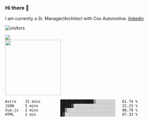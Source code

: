 ### Hi there 👋

I am currently a Sr. Manager/Architect with Cox Automotive. 
[linkedin](https://www.linkedin.com/in/jefflindholm)

<!--
**jefflindholm/jefflindholm** is a ✨ _special_ ✨ repository because its `README.md` (this file) appears on your GitHub profile.

Here are some ideas to get you started:

- 🔭 I’m currently working on ...
- 🌱 I’m currently learning ...
- 👯 I’m looking to collaborate on ...
- 🤔 I’m looking for help with ...
- 💬 Ask me about ...
- 📫 How to reach me: ...
- 😄 Pronouns: ...
- ⚡ Fun fact: ...
-->
![visitors](https://visitor-badge.glitch.me/badge?page_id=page.id)

<img align="center" src="https://github-readme-stats.vercel.app/api/top-langs/?username=jefflindholm&hide=java,html&title_color=ffffff&text_color=c9cacc&icon_color=2bbc8a&bg_color=1d1f21" />
<br/>
<img height="180em" src="https://github-readme-stats.vercel.app/api?username=jefflindholm&show_icons=true&hide_border=true&&count_private=true&include_all_commits=true" />

<!--START_SECTION:waka-->
```text
Astro    15 mins         ███████████████▒░░░░░░░░░   61.74 % 
JSON     5 mins          █████▓░░░░░░░░░░░░░░░░░░░   22.23 % 
Vue.js   2 mins          ██▒░░░░░░░░░░░░░░░░░░░░░░   08.70 % 
HTML     1 min           █▓░░░░░░░░░░░░░░░░░░░░░░░   07.33 % 
```
<!--END_SECTION:waka-->
